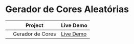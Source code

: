 # Gerador de Cores Aleatórias

|     | Project           | Live Demo                                                             |
| :-: | ----------------- | --------------------------------------------------------------        |
|     | Gerador de Cores  | [Live Demo](https://valderlanjs.github.io/grador_de_cores_aleatorios/)|
